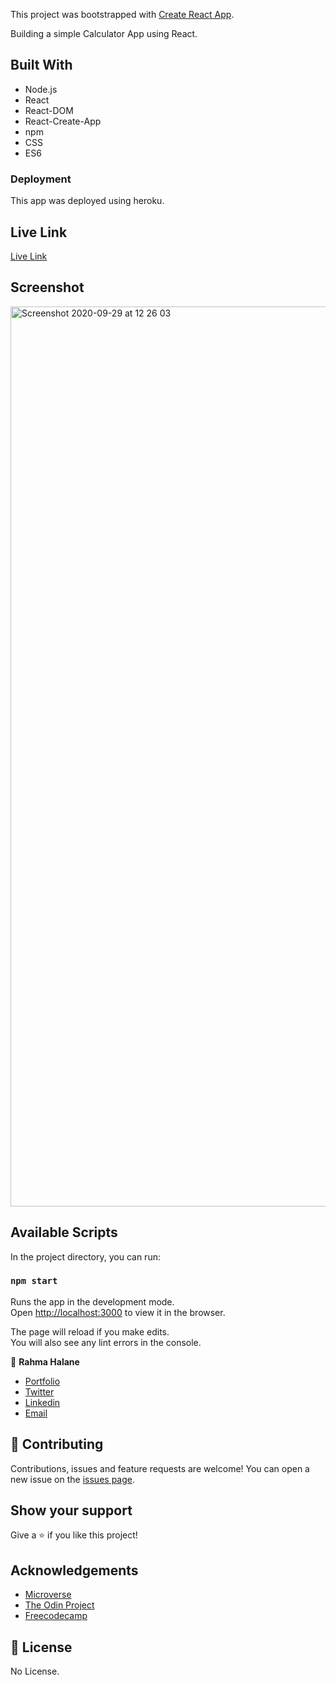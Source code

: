 This project was bootstrapped with [Create React App](https://github.com/facebook/create-react-app).

Building a simple Calculator App using React.

## Built With
- Node.js
- React
- React-DOM
- React-Create-App
- npm
- CSS
- ES6

### Deployment
This app was deployed using heroku.

## Live Link

[Live Link](https://calculator-app1-react.herokuapp.com/)

## Screenshot

<img width="1440" alt="Screenshot 2020-09-29 at 12 26 03" src="https://user-images.githubusercontent.com/25789009/94540314-fb321480-024e-11eb-999d-817fbae3c514.png">


## Available Scripts

In the project directory, you can run:

### `npm start`

Runs the app in the development mode.<br />
Open [http://localhost:3000](http://localhost:3000) to view it in the browser.

The page will reload if you make edits.<br />
You will also see any lint errors in the console.

👤 **Rahma Halane**
- [Portfolio](https://raw.githack.com/imahnama/my-portfolio/develop/index.html)
- [Twitter](https://twitter.com/halane_rahma)
- [Linkedin](https://www.linkedin.com/in/rahmahalane/)
- [Email](mailto:Halane.rahma@gmail.com )


## 🤝 Contributing

Contributions, issues and feature requests are welcome!
You can open a new issue on the [issues page](https://github.com/imahnama/React-Calculator-App/issues).

## Show your support

Give a ⭐️ if you like this project!

## Acknowledgements

- [Microverse](https://www.microverse.org/)
- [The Odin Project](https://www.theodinproject.com/)
- [Freecodecamp](http://freecodecamp.org/)

## 📝 License

No License.
